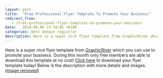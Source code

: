 ```yaml
---
layout: post
title:  "Free Professional Flyer Template To Promote Your Business"
redirect_from:
   - /free-professional-flyer-template-to-promote-your-business
date:   2014-06-06 23:39:05 +0100
categories: best domain registrar
description: Here is a super nice flyer template from GraphicRiver which you can use to promote your business. During this
---
```


Here is a super nice flyer template from [GraphicRiver](http://graphicriver.net?ref=Bigideaguy "GraphicRiver") which you can use to promote your business. During this month only free members are able to download this template at no cost! [Click here](http://graphicriver.net/item/company-commerce-flyer/4156665?WT.ac=free_file&WT.z_author=Endriu1516&ref=Bigideaguy "Business Flyer") to download your flyer template today! Below is the description with more details and images. [(image removed)](http://graphicriver.net/item/company-commerce-flyer/4156665?WT.ac=free_file&WT.z_author=Endriu1516&ref=Bigideaguy "Business Flyer")
